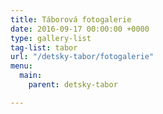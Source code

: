 ```yaml
---
title: Táborová fotogalerie
date: 2016-09-17 00:00:00 +0000
type: gallery-list
tag-list: tabor
url: "/detsky-tabor/fotogalerie"
menu:
  main:
    parent: detsky-tabor

---
```

